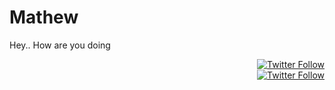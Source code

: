 # Mathew
Hey.. How are you doing

<div style="text-align: right"><a href="http://www.twitter.com/mathew9489"><img alt="Twitter Follow" src="https://img.shields.io/twitter/follow/mathew9489?style=social"></a></div>

<div style="text-align: right"><a href="https://www.linkedin.com/in/k-mathew/">
         <img alt="Twitter Follow" src="https://img.shields.io/badge/LinkedIn-follow-blue">
      </a>
</div>